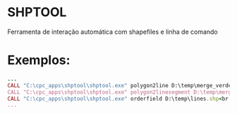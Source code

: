 # SHPTOOL

Ferramenta de interação automática com shapefiles e linha de comando

# Exemplos:
```ruby
...
CALL "C:\cpc_apps\shptool\shptool.exe" polygon2line D:\temp\merge_verdes.shp<br />
CALL "C:\cpc_apps\shptool\shptool.exe" polygon2linesegment D:\temp\merge_verdes.shp<br />
CALL "C:\cpc_apps\shptool\shptool.exe" orderfield D:\temp\lines.shp<br />
...
```
